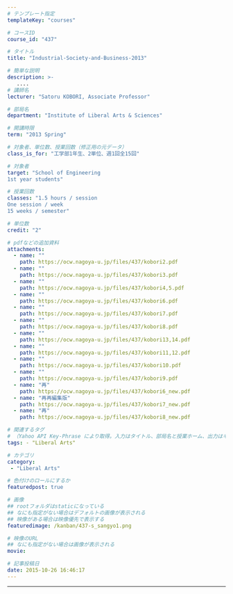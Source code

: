 ```yaml
---
# テンプレート指定
templateKey: "courses"

# コースID
course_id: "437"

# タイトル
title: "Industrial-Society-and-Business-2013"

# 簡単な説明
description: >-
   ....
# 講師名
lecturer: "Satoru KOBORI, Associate Professor"

# 部局名
department: "Institute of Liberal Arts & Sciences"

# 開講時限
term: "2013	Spring"

# 対象者、単位数、授業回数（修正用の元データ）
class_is_for: "工学部1年生、2単位、週1回全15回"

# 対象者
target: "School of Engineering
1st year students"

# 授業回数
classes: "1.5 hours / session
One session / week
15 weeks / semester"

# 単位数
credit: "2"

# pdfなどの追加資料
attachments:
  - name: "" 
    path: https://ocw.nagoya-u.jp/files/437/kobori2.pdf
  - name: "" 
    path: https://ocw.nagoya-u.jp/files/437/kobori3.pdf
  - name: "" 
    path: https://ocw.nagoya-u.jp/files/437/kobori4,5.pdf
  - name: "" 
    path: https://ocw.nagoya-u.jp/files/437/kobori6.pdf
  - name: "" 
    path: https://ocw.nagoya-u.jp/files/437/kobori7.pdf
  - name: "" 
    path: https://ocw.nagoya-u.jp/files/437/kobori8.pdf
  - name: "" 
    path: https://ocw.nagoya-u.jp/files/437/kobori13,14.pdf
  - name: "" 
    path: https://ocw.nagoya-u.jp/files/437/kobori11,12.pdf
  - name: "" 
    path: https://ocw.nagoya-u.jp/files/437/kobori10.pdf
  - name: "" 
    path: https://ocw.nagoya-u.jp/files/437/kobori9.pdf
  - name: "再" 
    path: https://ocw.nagoya-u.jp/files/437/kobori6_new.pdf
  - name: "再再編集版" 
    path: https://ocw.nagoya-u.jp/files/437/kobori7_new.pdf
  - name: "再" 
    path: https://ocw.nagoya-u.jp/files/437/kobori8_new.pdf

# 関連するタグ
# （Yahoo API Key-Phrase により取得。入力はタイトル、部局名と授業ホーム、出力はキーフレーズ（tags））
tags: - "Liberal Arts"

# カテゴリ
category:
 - "Liberal Arts"

# 色付けのロールにするか
featuredpost: true

# 画像
## rootフォルダはstaticになっている
## なにも指定がない場合はデフォルトの画像が表示される
## 映像がある場合は映像優先で表示する
featuredimage: /kanban/437-s_sangyo1.png

# 映像のURL
## なにも指定がない場合は画像が表示される
movie: 

# 記事投稿日
date: 2015-10-26 16:46:17
---
```





























-----